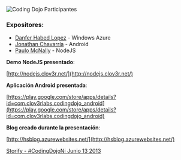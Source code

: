 ![Coding Dojo Participantes](https://fbcdn-sphotos-f-a.akamaihd.net/hphotos-ak-prn2/1074202_10151581510678300_87444950_o.jpg)

### Expositores:

- [Danfer Habed Lopez](https://www.facebook.com/danfer.h.lopez) - Windows Azure
- [Jonathan Chavarría](https://www.facebook.com/jhon.chavarria) - Android
- [Paulo McNally](http://twitter.com/paulomcnally) - NodeJS

**Demo NodeJS presentado**:

[http://nodejs.clov3r.net/](http://nodejs.clov3r.net/)

**Aplicación Android presentada**:

[https://play.google.com/store/apps/details?id=com.clov3rlabs.codingdojo_android](https://play.google.com/store/apps/details?id=com.clov3rlabs.codingdojo_android)

**Blog creado durante la presentación**:

[http://hsblog.azurewebsites.net/](http://hsblog.azurewebsites.net/)

[Storify - #CodingDojoNi Junio 13 2013](http://storify.com/paulomcnally/codingdojoni-junio-13-2013)

